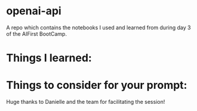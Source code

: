 # openai-api
A repo which contains the notebooks I used and learned from during day 3 of the AIFirst BootCamp.

# Things I learned:


# Things to consider for your prompt:

Huge thanks to Danielle and the team for facilitating the session!
